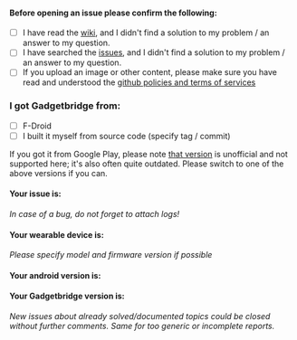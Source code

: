 #### Before opening an issue please confirm the following:
- [ ] I have read the [wiki](https://github.com/Freeyourgadget/Gadgetbridge/wiki), and I didn't find a solution to my problem / an answer to my question.
- [ ] I have searched the [issues](https://github.com/Freeyourgadget/Gadgetbridge/issues), and I didn't find a solution to my problem / an answer to my question.
- [ ] If you upload an image or other content, please make sure you have read and understood the [github policies and terms of services](https://help.github.com/articles/github-terms-of-service/#1-responsibility-for-user-generated-content)

### I got Gadgetbridge from:
* [ ] F-Droid
* [ ] I built it myself from source code (specify tag / commit)

If you got it from Google Play, please note [that version](https://github.com/TaaviE/Gadgetbridge) is unofficial and not supported here; it's also often quite outdated. Please switch to one of the above versions if you can.

#### Your issue is:
*In case of a bug, do not forget to attach logs!*

#### Your wearable device is:

*Please specify model and firmware version if possible*

#### Your android version is:

#### Your Gadgetbridge version is:



*New issues about already solved/documented topics could be closed without further comments. Same for too generic or incomplete reports.*
